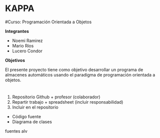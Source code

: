 # KAPPA
#Curso: Programación Orientada a Objetos

**Integrantes**

- Noemi Ramirez
- Mario Ríos
- Lucero Condor

**Objetivos**

El presente proyecto tiene como objetivo desarrollar un programa de almacenes automáticos usando el paradigma de programación orientada a objetos.

#
1. Repositorio Github + profesor (colaborador)
2. Repartir trabajo + spreadsheet (incluir responsabilidad)
3. Incluir en el repositorio 
  - Código fuente
  - Diagrama de clases

fuentes alv
